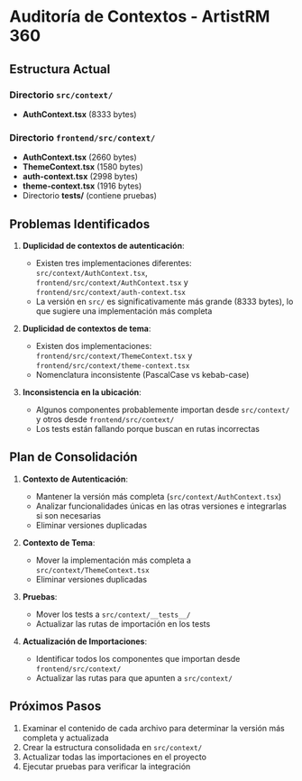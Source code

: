 # Auditoría de Contextos - ArtistRM 360

## Estructura Actual

### Directorio `src/context/`
- **AuthContext.tsx** (8333 bytes)

### Directorio `frontend/src/context/`
- **AuthContext.tsx** (2660 bytes)
- **ThemeContext.tsx** (1580 bytes)
- **auth-context.tsx** (2998 bytes)
- **theme-context.tsx** (1916 bytes)
- Directorio **__tests__/** (contiene pruebas)

## Problemas Identificados

1. **Duplicidad de contextos de autenticación**:
   - Existen tres implementaciones diferentes: `src/context/AuthContext.tsx`, `frontend/src/context/AuthContext.tsx` y `frontend/src/context/auth-context.tsx`
   - La versión en `src/` es significativamente más grande (8333 bytes), lo que sugiere una implementación más completa

2. **Duplicidad de contextos de tema**:
   - Existen dos implementaciones: `frontend/src/context/ThemeContext.tsx` y `frontend/src/context/theme-context.tsx`
   - Nomenclatura inconsistente (PascalCase vs kebab-case)

3. **Inconsistencia en la ubicación**:
   - Algunos componentes probablemente importan desde `src/context/` y otros desde `frontend/src/context/`
   - Los tests están fallando porque buscan en rutas incorrectas

## Plan de Consolidación

1. **Contexto de Autenticación**:
   - Mantener la versión más completa (`src/context/AuthContext.tsx`)
   - Analizar funcionalidades únicas en las otras versiones e integrarlas si son necesarias
   - Eliminar versiones duplicadas

2. **Contexto de Tema**:
   - Mover la implementación más completa a `src/context/ThemeContext.tsx`
   - Eliminar versiones duplicadas

3. **Pruebas**:
   - Mover los tests a `src/context/__tests__/`
   - Actualizar las rutas de importación en los tests

4. **Actualización de Importaciones**:
   - Identificar todos los componentes que importan desde `frontend/src/context/`
   - Actualizar las rutas para que apunten a `src/context/`

## Próximos Pasos

1. Examinar el contenido de cada archivo para determinar la versión más completa y actualizada
2. Crear la estructura consolidada en `src/context/`
3. Actualizar todas las importaciones en el proyecto
4. Ejecutar pruebas para verificar la integración
